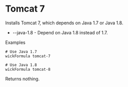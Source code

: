 Tomcat 7
========

Installs Tomcat 7, which depends on Java 1.7 or Java 1.8.

* --java-1.8 - Depend on Java 1.8 instead of 1.7.

Examples

    # Use Java 1.7
    wickFormula tomcat-7

    # Use Java 1.8
    wickFormula tomcat-8

Returns nothing.


